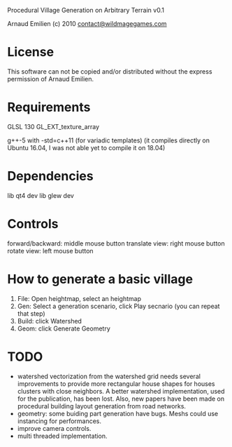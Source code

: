 Procedural Village Generation on Arbitrary Terrain v0.1

Arnaud Emilien (c) 2010
contact@wildmagegames.com

# License
This software can not be copied and/or distributed without the express permission of Arnaud Emilien.

# Requirements
GLSL 130
GL_EXT_texture_array

g++-5 with -std=c++11 (for variadic templates) 
(it compiles directly on Ubuntu 16.04, I was not able yet to compile it on 18.04)

# Dependencies
lib qt4 dev
lib glew dev

# Controls
forward/backward: middle mouse button
translate view: right mouse button
rotate view: left mouse button

# How to generate a basic village
1. File: Open heightmap, select an heightmap
2. Gen: Select a generation scenario, click Play secnario (you can repeat that step)
3. Build: click Watershed
4. Geom: click Generate Geometry

# TODO
- watershed vectorization from the watershed grid needs several improvements to provide more rectangular house shapes for houses clusters with close neighbors. A better watershed implementation, used for the publication, has been lost. Also, new papers have been made on procedural building layout generation from road networks.
- geometry: some buiding part generation have bugs. Meshs could use instancing for performances.
- improve camera controls.
- multi threaded implementation.

